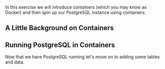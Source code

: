 In this exercise we will introduce containers (which you may know as Docker) and then spin up our PostgreSQL instance using containers. 

## A Little Background on Containers

## Running PostgreSQL in Containers

Now that we have PostgreSQL running let's move on to adding some tables and data.
